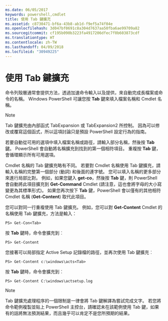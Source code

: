```yaml
---
ms.date: 06/05/2017
keywords: powershell,cmdlet
title: 使用 Tab 鍵擴充
ms.assetid: c8730471-bf6a-43b8-ab1d-f9ef5a74f04e
ms.openlocfilehash: 3d047bf0691c8a304d7637aa50fba6ae99709a82
ms.sourcegitcommit: cf195b090b3223fa4917206dfec7f0b603873cdf
ms.translationtype: HT
ms.contentlocale: zh-TW
ms.lasthandoff: 04/09/2018
ms.locfileid: "30949225"
---
```

# <a name="using-tab-expansion"></a>使用 Tab 鍵擴充

命令列殼層通常會提供方法，透過加速命令輸入以及提供，來自動完成長檔案或命令的名稱。 Windows PowerShell 可讓您按 **Tab** 鍵來填入檔案名稱和 Cmdlet 名稱。

> [!NOTE]
> Tab 鍵擴充由內部函式 TabExpansion 或 TabExpansion2 所控制。 因為可以修改或覆寫這個函式，所以這項討論只是預設 PowerShell 設定行為的指南。

若要自動從可用的選項中填入檔案名稱或路徑，請輸入部分名稱，然後按 **Tab** 鍵。 PowerShell 會自動將名稱擴充到找到的第一個相符項目。 重複按 **Tab** 鍵，會循環顯示所有可用選項。

Cmdlet 名稱的 Tab 鍵擴充略有不同。 若要對 Cmdlet 名稱使用 Tab 鍵擴充，請輸入名稱的完整第一個部分 (動詞) 和後面的連字號。 您可以填入名稱的更多部分來進行局部比對。 例如，如果您鍵入 **get-co**，然後按 **Tab** 鍵，則 PowerShell 會自動將此項目擴充到 **Get-Command** Cmdlet (請注意，這也會將字母的大小寫變更為其標準形式)。 如果您再次按下 **Tab** 鍵，PowerShell 會以僅有的其他相符 Cmdlet 名稱 (**Get-Content**) 取代此項目。

您可以對同一行重複使用 Tab 鍵擴充。 例如，您可以對 **Get-Content** Cmdlet 的名稱使用 Tab 鍵擴充，方法是輸入：

```
PS> Get-Con<Tab>
```

按 **Tab** 鍵時，命令會擴充到︰

```
PS> Get-Content
```

您接著可以局部指定 Active Setup 記錄檔的路徑，並再次使用 Tab 鍵擴充︰

```
PS> Get-Content c:\windows\acts<Tab>
```

按 **Tab** 鍵時，命令會擴充到︰

```
PS> Get-Content C:\windows\actsetup.log
```

> [!NOTE]
> Tab 鍵擴充處理程序的一個限制是一律會將 Tab 鍵解譯為嘗試完成文字。 若您將命令範例複製並貼上 PowerShell 主控台，請確認未在該範例使用 Tab 鍵，如果有的話將無法預測結果，而且幾乎可以肯定不是您所預期的結果。